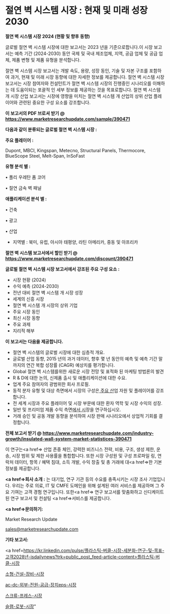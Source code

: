 # 절연 벽 시스템 시장 : 현재 및 미래 성장 2030

<strong>절연 벽 시스템 시장 2024 (현황 및 향후 동향)</strong>

글로벌 절연 벽 시스템 시장에 대한 보고서는 2023 년을 기준으로합니다.이 시장 보고서는 예측 기간 (2024-2030) 동안 국제 및 국내 제조업체, 지역, 공급 업체 및 공급 업체, 제품 변형 및 제품 유형을 분석합니다.

절연 벽 시스템 시장 보고서는 개발 속도, 용량, 성장 동인, 기술 및 자본 구조를 포함하여 과거, 현재 및 미래 시장 동향에 대한 자세한 정보를 제공합니다. 절연 벽 시스템 시장 보고서는 시장 참여자와 컨설턴트가 절연 벽 시스템 시장의 진행중인 시나리오를 이해하는 데 도움이되는 포괄적 인 세부 정보를 제공하는 것을 목표로합니다. 절연 벽 시스템 개 시장 산업 보고서는 시장에 영향을 미치는 절연 벽 시스템 개 산업의 상위 산업 플레이어와 관련된 중요한 구성 요소를 강조합니다.



<strong>이 보고서의 PDF 브로셔 받기 @ <a href=https://www.marketresearchupdate.com/sample/390471>https://www.marketresearchupdate.com/sample/390471</a></strong>



<strong>다음과 같이 분류되는 글로벌 절연 벽 시스템 시장 :</strong>



<strong>주요 플레이어 :</strong>

Dupont, MBCI, Kingspan, Metecno, Structural Panels, Thermocore, BlueScope Steel, Melt-Span, InSoFast



<strong>유형 분석 별 :</strong>

• 폴리 우레탄 폼 코어

• 절연 금속 벽 패널



<strong>애플리케이션 분석 별 :</strong>

• 건축

• 광고

• 산업

<ul>
  <li>지역별 : 북미, 유럽, 아시아 태평양, 라틴 아메리카, 중동 및 아프리카</li>
</ul>


<strong>절연 벽 시스템 보고서에서 할인 받기 @ <a href=https://www.marketresearchupdate.com/discount/390471>https://www.marketresearchupdate.com/discount/390471</a></strong>



<strong>글로벌 절연 벽 시스템 시장 보고서에서 강조된 주요 구성 요소 :</strong>
<ul>
  <li>시장 현황 (2024)</li>
  <li>수익 예측 (2024-2030)</li>
  <li>전년 대비 절연 벽 시스템 개 시장 성장</li>
  <li>세계의 신흥 시장</li>
  <li>절연 벽 시스템 개 시장의 상위 기업</li>
  <li>주요 시장 동인</li>
  <li>최신 시장 동향</li>
  <li>주요 과제</li>
  <li>지리적 해부</li>
</ul>


<strong>이 보고서는 다음을 제공합니다.</strong>
<ul>
  <li>절연 벽 시스템의 글로벌 시장에 대한 심층적 개요.</li>
  <li>글로벌 산업 동향, 2015 년의 과거 데이터, 향후 몇 년 동안의 예측 및 예측 기간 말까지의 연간 복합 성장률 (CAGR) 예상치를 평가합니다.</li>
  <li>Global 절연 벽 시스템를위한 새로운 시장 전망 및 표적화 된 마케팅 방법론의 발견</li>
  <li>R &amp; D에 대한 논의, 신제품 출시 및 애플리케이션에 대한 수요.</li>
  <li>업계 주요 참여자의 광범위한 회사 프로필.</li>
  <li>동적 분자 유형 및 대상 측면에서 시장의 구성은<a href=> 주요 산</a>업 자원 및 플레이어를 강조합니다.</li>
  <li>전 세계 시장과 주요 플레이어 및 시장 부문에 대한 환자 역학 및 시장 수익의 성장.</li>
  <li>일반 및 프리미엄 제품 수익 측면<a href=>에서 시</a>장을 연구하십시오.</li>
  <li>거래 승인 및 공동 개발 동향을 분석하여 시장 판매 시나리오에서 상업적 기회를 결정합니다.</li>
</ul>



<strong>전체 보고서 받기 @ <a href=https://www.marketresearchupdate.com/industry-growth/insulated-wall-system-market-statistices-390471>https://www.marketresearchupdate.com/industry-growth/insulated-wall-system-market-statistices-390471</a></strong>

이 연구는<a href=> 산업 존중</a> 체인, 강력한 비즈니스 전략, 비용, 구조, 생성 제한, 운송, 시장 범위 및 제한 사용률을 통합합니다. 또한 시장 구성원 및 구성 프로파일 링, 연락처 데이터, 항목 / 혜택 침대, 소득 개발, 수익 창출 및 총 거래에 대<a href=>한 기본 </a>정보를 제공합니다.



<strong><a href=>회사 소</a>개 :</strong>
는 대기업, 연구 기관 등의 수요를 충족시키는 시장 조사 기업입니다. 우리는 주로 의료, IT 및 CMFE 도메인을 위해 설계된 여러 서비스를 제공하며 그 주요 기여는 고객 경험 연구입니다. 또한<a href=> 연구 보</a>고서를 맞춤화하고 신디케이트 된 연구 보고서 및 컨설팅 <a href=>서비스</a>를 제공합니다.



<strong><a href=>문의하기:</a></strong>

Market Research Update

sales@marketresearchupdate.com



<strong>기타 보고서:</strong>

<a href=https://kr.linkedin.com/pulse/플라스틱-버클-시장-세분화-연구-및-목표-고객2028년-isdailynews?trk=public_post_feed-article-content>플라스틱-버클-시장</a>

<a href=https://www.linkedin.com/pulse/소형-건설-장비-시장-규모-및-성장-2023-survey-spotlight-pro-24-analysis/>소형-건설-장비-시장</a>

<a href=https://www.linkedin.com/pulse/ac-dc-외부-전원-공급-장치eps-시장-규모-및-성장-2023-juvhf/>ac-dc-외부-전원-공급-장치eps-시장</a>

<a href=https://www.linkedin.com/pulse/스크류-프레스-시장-세분화-연구-및-목표-고객2029년-analytics-avenue-adventures-24-ana-mt45f/>스크류-프레스-시장</a>

<a href=https://www.linkedin.com/pulse/슬램-로봇-시장-동향-및-성장-전망-analytics-alchemy-360-analysis-k9yjf/>슬램-로봇-시장</a>"

